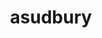 ---
title: asudbury
github: https://github.com/asudbury
mode: dark
transition: 1s
score: 77.9
archetype:
- Badges | Tags | Icons
- Project Showcase
---